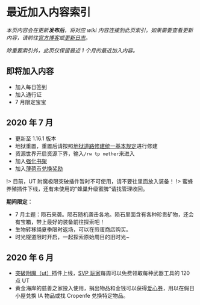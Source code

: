 # 最近加入内容索引

*本页内容会在更新**发布后**，将对应 wiki 内容连接到此页索引。如果需要查看更新内容，请前往[官方博客](https://blog.sotap.org)或[更新日志](https://open.sotap.org)。*

*除重要索引外，此页仅保留最近 1 个月的最近加入内容。*

## 即将加入内容

- 加入每日签到
- 加入通行证
- 7 月限定宝宝

## 2020 年 7 月

- 更新至 1.16.1 版本
- 地狱重置，重置后请按照[地狱道路修建统一基本规定][地狱交通]进行修建
- 资源世界开启资源下界，输入`/rw tp nether`来进入
- 加入[强化书架][强化书架]
- 加入[薄荷币兑换奖励][mint]

!> 目前，UT 附魔极限突破插件暂时不可使用，请不要往里面放入装备！
!> 蜜蜂养殖插件下线，还有未使用的“蜂巢升级蜜脾”请找管理收回。

**期间限定：**

- 7 月主题：陨石来袭。陨石随机袭击各地。陨石里面含有各种珍贵矿物，还会有宝箱，带上最好的装备前往探索吧！
- 生物转移绳夏季限时返场，可以在煎蛋商店购买。
- 时光隧道限时开启，一起探索原始周目的旧时光~

## 2020 年 6 月

- [突破附魔（ut）][ut]插件上线，[SVP 玩家][赞助相关]每周可以免费领取每种武器工具的 120 点 UT
- 黄金海岸的慈善之家投入使用，捐出物品和金钱可以获得[爱心券][爱心券]，用以在假日小屋兑换 IA 物品或找 Cropenfe 兑换特定物品。

[mint]:/Windfall.mint.md
[强化书架]:/plugins/enchancedbookshelf.md
[地狱交通]:https://g.sotap.org/d/175-116/7
[赞助相关]:/extra.md
[ut]:/plugins/upgradeabletools.md
[爱心券]:/Windfall/economy.md#爱心券
